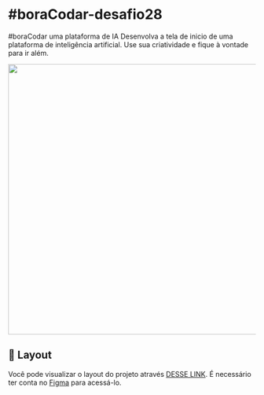 # #boraCodar-desafio28
#boraCodar uma plataforma de IA
Desenvolva a tela de inicio de uma plataforma de inteligência artificial. Use sua criatividade e fique à vontade para ir além.

 <p align="center">
  <img src="https://www.rocketseat.com.br/boracodar/_next/image?url=https%3A%2F%2Fmedia.graphassets.com%2FJxEg7uooS7Shni9oLJkW&w=640&q=100" width ="550px">
</p>


## 🔖 Layout

Você pode visualizar o layout do projeto através [DESSE LINK](https://www.figma.com/community/file/1260950780300628490). É necessário ter conta no [Figma](https://figma.com) para acessá-lo.

